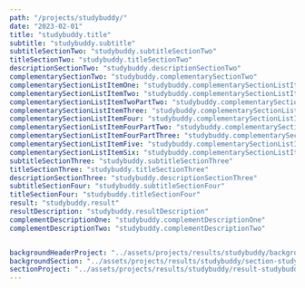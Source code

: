 ```yaml
---
path: "/projects/studybuddy/"
date: "2023-02-01"
title: "studybuddy.title"
subtitle: "studybuddy.subtitle"
subtitleSectionTwo: "studybuddy.subtitleSectionTwo"
titleSectionTwo: "studybuddy.titleSectionTwo"
descriptionSectionTwo: "studybuddy.descriptionSectionTwo"
complementarySectionTwo: "studybuddy.complementarySectionTwo"
complementarySectionListItemOne: "studybuddy.complementarySectionListItemOne"
complementarySectionListItemTwo: "studybuddy.complementarySectionListItemTwo"
complementarySectionListItemTwoPartTwo: "studybuddy.complementarySectionListItemTwoPartTwo"
complementarySectionListItemThree: "studybuddy.complementarySectionListItemThree"
complementarySectionListItemFour: "studybuddy.complementarySectionListItemFour"
complementarySectionListItemFourPartTwo: "studybuddy.complementarySectionListItemFourPartTwo" 
complementarySectionListItemFourPartThree: "studybuddy.complementarySectionListItemFourPartThree"
complementarySectionListItemFive: "studybuddy.complementarySectionListItemFive"
complementarySectionListItemSix: "studybuddy.complementarySectionListItemSix"
subtitleSectionThree: "studybuddy.subtitleSectionThree"
titleSectionThree: "studybuddy.titleSectionThree"
descriptionSectionThree: "studybuddy.descriptionSectionThree"
subtitleSectionFour: "studybuddy.subtitleSectionFour"
titleSectionFour: "studybuddy.titleSectionFour"
result: "studybuddy.result"
resultDescription: "studybuddy.resultDescription"
complementDescriptionOne: "studybuddy.complementDescriptionOne"
complementDescriptionTwo: "studybuddy.complementDescriptionTwo"


backgroundHeaderProject: "../assets/projects/results/studybuddy/background-studybuddy-header.png"
backgroundSection: "../assets/projects/results/studybuddy/section-studybuddy.png"
sectionProject: "../assets/projects/results/studybuddy/result-studybuddy.png"
---
```

